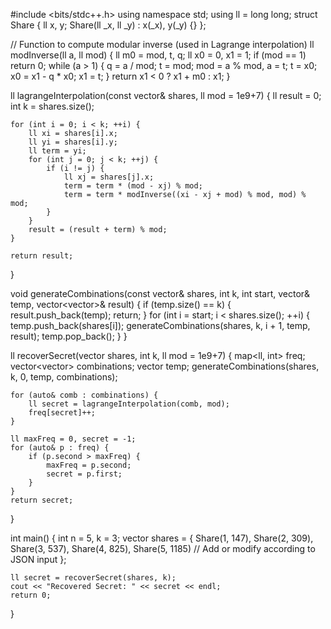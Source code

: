 #include <bits/stdc++.h>
using namespace std;
using ll = long long;
struct Share {
    ll x, y;
    Share(ll _x, ll _y) : x(_x), y(_y) {}
};

// Function to compute modular inverse (used in Lagrange interpolation)
ll modInverse(ll a, ll mod) {
    ll m0 = mod, t, q;
    ll x0 = 0, x1 = 1;
    if (mod == 1) return 0;
    while (a > 1) {
        q = a / mod;
        t = mod;
        mod = a % mod, a = t;
        t = x0;
        x0 = x1 - q * x0;
        x1 = t;
    }
    return x1 < 0 ? x1 + m0 : x1;
}

ll lagrangeInterpolation(const vector<Share>& shares, ll mod = 1e9+7) {
    ll result = 0;
    int k = shares.size();

    for (int i = 0; i < k; ++i) {
        ll xi = shares[i].x;
        ll yi = shares[i].y;
        ll term = yi;
        for (int j = 0; j < k; ++j) {
            if (i != j) {
                ll xj = shares[j].x;
                term = term * (mod - xj) % mod;
                term = term * modInverse((xi - xj + mod) % mod, mod) % mod;
            }
        }
        result = (result + term) % mod;
    }

    return result;
}

void generateCombinations(const vector<Share>& shares, int k, int start, vector<Share>& temp, vector<vector<Share>>& result) {
    if (temp.size() == k) {
        result.push_back(temp);
        return;
    }
    for (int i = start; i < shares.size(); ++i) {
        temp.push_back(shares[i]);
        generateCombinations(shares, k, i + 1, temp, result);
        temp.pop_back();
    }
}

ll recoverSecret(vector<Share> shares, int k, ll mod = 1e9+7) {
    map<ll, int> freq;
    vector<vector<Share>> combinations;
    vector<Share> temp;
    generateCombinations(shares, k, 0, temp, combinations);

    for (auto& comb : combinations) {
        ll secret = lagrangeInterpolation(comb, mod);
        freq[secret]++;
    }

    ll maxFreq = 0, secret = -1;
    for (auto& p : freq) {
        if (p.second > maxFreq) {
            maxFreq = p.second;
            secret = p.first;
        }
    }
    return secret;
}

int main() {
    int n = 5, k = 3;
    vector<Share> shares = {
        Share(1, 147),
        Share(2, 309),
        Share(3, 537),
        Share(4, 825),
        Share(5, 1185)  // Add or modify according to JSON input
    };

    ll secret = recoverSecret(shares, k);
    cout << "Recovered Secret: " << secret << endl;
    return 0;
}

